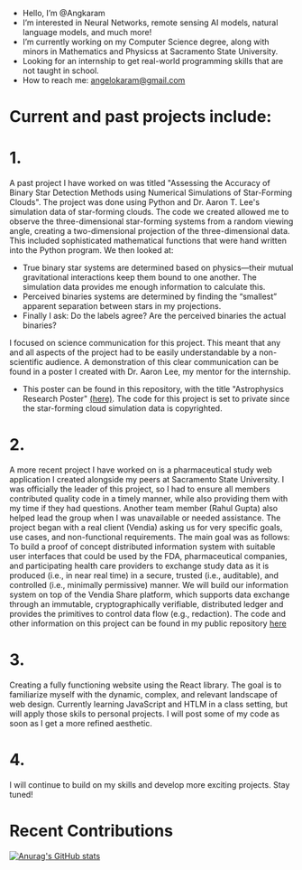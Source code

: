 - Hello, I’m @Angkaram
- I’m interested in Neural Networks, remote sensing AI models, natural language models, and much more!
- I’m currently working on my Computer Science degree, along with minors in Mathematics and Physicss at Sacramento State University.
- Looking for an internship to get real-world programming skills that are not taught in school. 
- How to reach me: angelokaram@gmail.com

# Current and past projects include:

# 1. 
  A past project I have worked on was titled "Assessing the Accuracy of Binary Star Detection Methods using Numerical Simulations of Star-Forming 
  Clouds". 
  The project was done using Python and Dr. Aaron T. Lee's simulation data of star-forming clouds. The code we created allowed me to observe the 
  three-dimensional star-forming systems from a random viewing angle, creating a two-dimensional projection of the three-dimensional data. This 
  included sophisticated mathematical functions that were hand written into the Python program. We then looked at:
  - True binary star systems are determined based on physics—their mutual gravitational interactions keep them bound to one another. The
    simulation data provides me enough information to calculate this.
  - Perceived binaries systems are determined by finding the “smallest” apparent separation between stars in my projections.
  - Finally I ask: Do the labels agree? Are the perceived binaries the actual binaries?

  I focused on science communication for this project. This meant that any and all aspects of the project had to be easily understandable by a 
  non-scientific audience. A demonstration of this clear communication can be found in a poster I created with Dr. Aaron Lee, my mentor for the 
  internship. 
  - This poster can be found in this repository, with the title "Astrophysics Research Poster" [(here)](https://github.com/Angkaram/Angkaram/blob/main/Astrophysics_Research_Poster.pdf). The code for this project is set to private since
    the star-forming cloud simulation data is copyrighted. 

# 2. 
  A more recent project I have worked on is a pharmaceutical study web application I created alongside my peers at Sacramento State University. I 
  was officially the leader of this project, so I had to ensure all members contributed quality code in a timely manner, while also providing them 
  with my time if they had questions. Another team member (Rahul Gupta) also helped lead the group when I was unavailable or needed assistance. 
  The project began with a real client (Vendia) asking us for very specific goals, use cases, and non-functional requirements. The main goal was 
  as follows: To build a proof of concept distributed information system with suitable user interfaces that could be used by the FDA, 
  pharmaceutical companies, and participating health care providers to exchange study data as it is produced (i.e., in near real time) in a 
  secure, trusted (i.e., auditable), and controlled (i.e., minimally permissive) manner. We will build our information system on top of the Vendia 
  Share platform, which supports data exchange through an immutable, cryptographically verifiable, distributed ledger and provides the primitives 
  to control data flow (e.g., redaction). 
  The code and other information on this project can be found in my public repository [here](https://github.com/Angkaram/Pharmaceutical-Study-Web-App-Project)

# 3. 
  Creating a fully functioning website using the React library. The goal is to familiarize myself with the dynamic, complex, and relevant 
  landscape of web design. Currently learning JavaScript and HTLM in a class setting, but will apply those skils to personal projects. I will post 
  some of my code as soon as I get a more refined aesthetic.

# 4. 
  I will continue to build on my skills and develop more exciting projects. 
  Stay tuned! 

# Recent Contributions
[![Anurag's GitHub stats](https://github-readme-stats.vercel.app/api?username=Angkaram&count_private=true)](https://github.com/anuraghazra/github-readme-stats)

<!---
Angkaram/Angkaram is a ✨ special ✨ repository because its `README.md` (this file) appears on your GitHub profile.
You can click the Preview link to take a look at your changes.
--->
